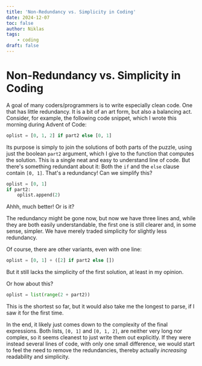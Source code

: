 ```yaml
---
title: 'Non-Redundancy vs. Simplicity in Coding'
date: 2024-12-07
toc: false
author: Niklas
tags:
    - coding
draft: false
---
```


# Non-Redundancy vs. Simplicity in Coding
A goal of many coders/programmers is to write especially clean code. One that has little redundancy. It is a bit of an art form, but also a balancing act. Consider, for example, the following code snippet, which I wrote this morning during Advent of Code:
```python
oplist = [0, 1, 2] if part2 else [0, 1]
```
Its purpose is simply to join the solutions of both parts of the puzzle, using just the boolean `part2` argument, which I give to the function that computes the solution. This is a single neat and easy to understand line of code. But there's something redundant about it: Both the `if` and the `else` clause contain `[0, 1]`. That's a redundancy! Can we simplify this?
```python
oplist = [0, 1]
if part2:
    oplist.append(2)
```
Ahhh, much better! Or is it?

The redundancy might be gone now, but now we have three lines and, while they are both easily understandable, the first one is still clearer and, in some sense, simpler. We have merely traded simplicity for slightly less redundancy.

Of course, there are other variants, even with one line:
```python
oplist = [0, 1] + ([2] if part2 else [])
```
But it still lacks the simplicity of the first solution, at least in my opinion.

Or how about this?
```python
oplist = list(range(2 + part2))
```
This is the shortest so far, but it would also take me the longest to parse, if I saw it for the first time. 

In the end, it likely just comes down to the complexity of the final expressions. Both lists, `[0, 1]` and `[0, 1, 2]`, are neither very long nor complex, so it seems cleanest to just write them out explicitly. If they were instead several lines of code, with only one small difference, we would start to feel the need to remove the redundancies, thereby actually *increasing* readability and simplicity.